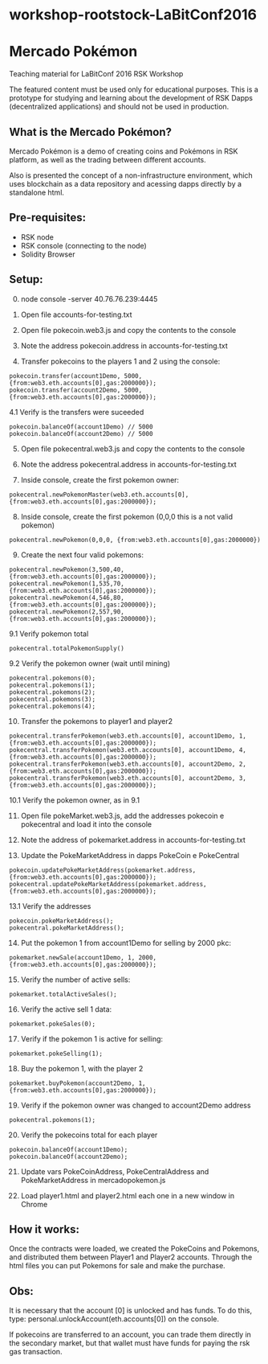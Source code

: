 # workshop-rootstock-LaBitConf2016
# Mercado Pokémon

Teaching material for LaBitConf 2016 RSK Workshop

The featured content must be used only for educational purposes.
This is a prototype for studying and learning about the development of RSK Dapps (decentralized applications) and should not be used in production.

## What is the Mercado Pokémon?
Mercado Pokémon is a demo of creating coins and Pokémons in RSK platform, as well as the trading between different accounts.

Also is presented the concept of a non-infrastructure environment, which uses blockchain as a data repository and acessing dapps directly by a standalone html.

## Pre-requisites:
- RSK node
- RSK console (connecting to the node)
- Solidity Browser

## Setup:

0. node console -server 40.76.76.239:4445

1. Open file accounts-for-testing.txt

2. Open file pokecoin.web3.js and copy the contents to the console

3. Note the address pokecoin.address in accounts-for-testing.txt

4. Transfer pokecoins to the players 1 and 2 using the console:
```
pokecoin.transfer(account1Demo, 5000, {from:web3.eth.accounts[0],gas:2000000});
pokecoin.transfer(account2Demo, 5000, {from:web3.eth.accounts[0],gas:2000000});
```
4.1 Verify is the transfers were suceeded
```
pokecoin.balanceOf(account1Demo) // 5000
pokecoin.balanceOf(account2Demo) // 5000
```
5. Open file pokecentral.web3.js and copy the contents to the console

6.  Note the address pokecentral.address in accounts-for-testing.txt

7. Inside console, create the first pokemon owner:
```
pokecentral.newPokemonMaster(web3.eth.accounts[0], {from:web3.eth.accounts[0],gas:2000000});
```
8. Inside console, create the first pokemon (0,0,0 this is a not valid pokemon)
```
pokecentral.newPokemon(0,0,0, {from:web3.eth.accounts[0],gas:2000000})
```

9. Create the next four valid pokemons:
```
pokecentral.newPokemon(3,500,40, {from:web3.eth.accounts[0],gas:2000000});
pokecentral.newPokemon(1,535,70, {from:web3.eth.accounts[0],gas:2000000});
pokecentral.newPokemon(4,546,80, {from:web3.eth.accounts[0],gas:2000000});
pokecentral.newPokemon(2,557,90, {from:web3.eth.accounts[0],gas:2000000});
```    
9.1 Verify pokemon total
```
pokecentral.totalPokemonSupply()
```
9.2 Verify the pokemon owner (wait until mining)
```
pokecentral.pokemons(0);
pokecentral.pokemons(1);
pokecentral.pokemons(2);
pokecentral.pokemons(3);
pokecentral.pokemons(4);
```
10. Transfer the pokemons to player1 and player2
```    
pokecentral.transferPokemon(web3.eth.accounts[0], account1Demo, 1,{from:web3.eth.accounts[0],gas:2000000});
pokecentral.transferPokemon(web3.eth.accounts[0], account1Demo, 4,{from:web3.eth.accounts[0],gas:2000000});
pokecentral.transferPokemon(web3.eth.accounts[0], account2Demo, 2,{from:web3.eth.accounts[0],gas:2000000});
pokecentral.transferPokemon(web3.eth.accounts[0], account2Demo, 3,{from:web3.eth.accounts[0],gas:2000000});
```    
10.1 Verify the pokemon owner, as in 9.1

11. Open file pokeMarket.web3.js, add the addresses pokecoin e pokecentral and load it into the console

12. Note the address of pokemarket.address in accounts-for-testing.txt

13. Update the PokeMarketAddress in dapps PokeCoin e PokeCentral
```    
pokecoin.updatePokeMarketAddress(pokemarket.address, {from:web3.eth.accounts[0],gas:2000000});
pokecentral.updatePokeMarketAddress(pokemarket.address, {from:web3.eth.accounts[0],gas:2000000});
```    
13.1 Verify the addresses
```
pokecoin.pokeMarketAddress();
pokecentral.pokeMarketAddress();
```    

14. Put the pokemon 1 from account1Demo for selling by 2000 pkc:
```
pokemarket.newSale(account1Demo, 1, 2000, {from:web3.eth.accounts[0],gas:2000000});
```    

15. Verify the number of active sells:
```
pokemarket.totalActiveSales();
```    

16. Verify the active sell 1 data:
```         
pokemarket.pokeSales(0);
```    

17. Verify if the pokemon 1 is active for selling:
```
pokemarket.pokeSelling(1);
```

18. Buy the pokemon 1, with the player 2
```
pokemarket.buyPokemon(account2Demo, 1, {from:web3.eth.accounts[0],gas:2000000});
```    

19. Verify if the pokemon owner was changed to account2Demo address
```
pokecentral.pokemons(1);
```    

20. Verify the pokecoins total for each player
```
pokecoin.balanceOf(account1Demo);
pokecoin.balanceOf(account2Demo);
```    

21. Update vars PokeCoinAddress, PokeCentralAddress and PokeMarketAddress in mercadopokemon.js

22. Load player1.html and player2.html each one in a new window in Chrome


## How it works: 


Once the contracts were loaded, we created the PokeCoins and Pokemons, and distributed them between Player1 and Player2 accounts.
Through the html files you can put Pokemons for sale and make the purchase.

## Obs:
It is necessary that the account [0] is unlocked and has funds. To do this, type: personal.unlockAccount(eth.accounts[0]) on the console.

If pokecoins are transferred to an account, you can trade them directly in the secondary market, but that wallet must have funds for paying the rsk gas transaction.
